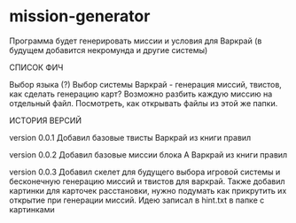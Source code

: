 # mission-generator
Программа будет генерировать миссии и условия для Варкрай (в будущем добавится некромунда и другие системы)


СПИСОК ФИЧ

Выбор языка (?)
Выбор системы
Варкрай - генерация миссий, твистов, как сделать генерацию карт?
Возможно разбить каждую миссию на отдельный файл. Посмотреть, как открывать файлы из этой же папки. 


ИСТОРИЯ ВЕРСИЙ

version 0.0.1 
Добавил базовые твисты Варкрай из книги правил

version 0.0.2
Добавил базовые миссии блока А Варкрай из книги правил

version 0.0.3
Добавил скелет для будущего выбора игровой системы и бесконечную генерацию миссий и твистов для варкрай. Также добавил картинки для карточек расстановки, нужно подумать как прикрутить их открытие при генерации миссий. 
Идею записал в hint.txt в папке с картинками 
